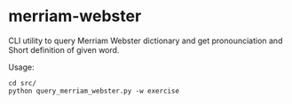 # merriam-webster

CLI utility to query Merriam Webster dictionary and get pronounciation and Short definition of given word.

Usage:

```
cd src/
python query_merriam_webster.py -w exercise
```
